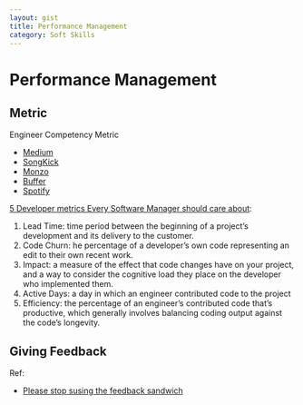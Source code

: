 ```yaml
---
layout: gist
title: Performance Management
category: Soft Skills
---
```


# Performance Management


## Metric


Engineer Competency Metric
- [Medium](https://docs.google.com/spreadsheets/d/1EO-Dbsayn8Nz9Ii3MKcwRbt-EIJ2MjQdpoyhh0tBdZk/edit#gid=1441368371)
- [SongKick](https://www.songkick.com/downloads/growth-framework/sk-growth-framework.pdf)
- [Monzo](https://progression.monzo.com/engineering/data)
- [Buffer](https://open.buffer.com/career-framework/)
- [Spotify](https://labs.spotify.com/2016/02/15/spotify-technology-career-steps/#careerstepsfortechemployees)

[5 Developer metrics Every Software Manager should care about](https://blog.gitprime.com/5-developer-metrics-every-software-manager-should-care-about/):
1. Lead Time: time period between the beginning of a project’s development and its delivery to the customer. 
2. Code Churn: he percentage of a developer’s own code representing an edit to their own recent work.
3. Impact: a measure of the effect that code changes have on your project, and a way to consider the cognitive load they place on the developer who implemented them.
4. Active Days: a day in which an engineer contributed code to the project
5. Efficiency: the percentage of an engineer’s contributed code that’s productive, which generally involves balancing coding output against the code’s longevity. 







## Giving Feedback

Ref:
- [Please stop susing the feedback sandwich](https://www.forbes.com/sites/alisacohn/2017/06/20/please-stop-using-the-feedback-sandwich/#3fc8d5977945)
